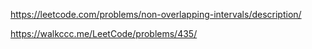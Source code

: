https://leetcode.com/problems/non-overlapping-intervals/description/

https://walkccc.me/LeetCode/problems/435/
